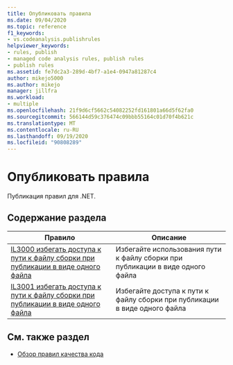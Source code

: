 ```yaml
---
title: Опубликовать правила
ms.date: 09/04/2020
ms.topic: reference
f1_keywords:
- vs.codeanalysis.publishrules
helpviewer_keywords:
- rules, publish
- managed code analysis rules, publish rules
- publish rules
ms.assetid: fe7dc2a3-289d-4bf7-a1e4-0947a81287c4
author: mikejo5000
ms.author: mikejo
manager: jillfra
ms.workload:
- multiple
ms.openlocfilehash: 21f9d6cf5662c54082252fd161801a66d5f62fa0
ms.sourcegitcommit: 566144d59c376474c09bbb55164c01d70f4b621c
ms.translationtype: MT
ms.contentlocale: ru-RU
ms.lasthandoff: 09/19/2020
ms.locfileid: "90808289"
---
```

# <a name="publish-rules"></a>Опубликовать правила

Публикация правил для .NET.

## <a name="in-this-section"></a>Содержание раздела

|Правило|Описание|
|----------|-----------------|
|[IL3000 избегать доступа к пути к файлу сборки при публикации в виде одного файла](../code-quality/il3000.md)|Избегайте использования пути к файлу сборки при публикации в виде одного файла|
|[IL3001 избегать доступа к пути к файлу сборки при публикации в виде одного файла](../code-quality/il3001.md)|Избегайте доступа к пути к файлу сборки при публикации в виде одного файла|

## <a name="see-also"></a>См. также раздел

- [Обзор правил качества кода](code-analysis-warnings-for-managed-code-by-checkid.md)